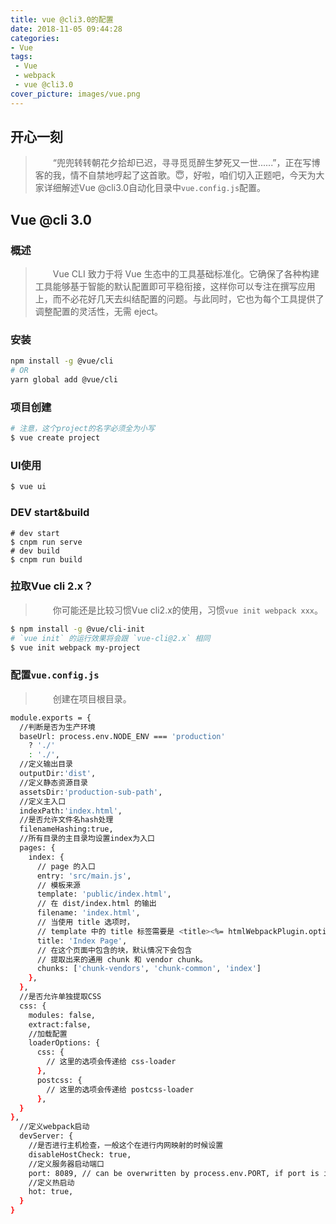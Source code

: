 ```yaml
---
title: vue @cli3.0的配置
date: 2018-11-05 09:44:28
categories:
- Vue
tags:
 - Vue
 - webpack
 - vue @cli3.0
cover_picture: images/vue.png
---
```

## 开心一刻

>&emsp;&emsp;“兜兜转转朝花夕拾却已迟，寻寻觅觅醉生梦死又一世......”，正在写博客的我，情不自禁地哼起了这首歌。:innocent:，好啦，咱们切入正题吧，今天为大家详细解述Vue @cli3.0自动化目录中`vue.config.js`配置。

## Vue @cli 3.0

### 概述

>&emsp;&emsp;Vue CLI 致力于将 Vue 生态中的工具基础标准化。它确保了各种构建工具能够基于智能的默认配置即可平稳衔接，这样你可以专注在撰写应用上，而不必花好几天去纠结配置的问题。与此同时，它也为每个工具提供了调整配置的灵活性，无需 eject。

### 安装

```bash
npm install -g @vue/cli
# OR
yarn global add @vue/cli
```

### 项目创建

```bash
# 注意，这个project的名字必须全为小写
$ vue create project
```
### UI使用

```bash
$ vue ui
```

### DEV start&build

```
# dev start
$ cnpm run serve
# dev build
$ cnpm run build
```

### 拉取Vue cli 2.x？

>&emsp;&emsp;你可能还是比较习惯Vue cli2.x的使用，习惯`vue init webpack xxx`。

```bash
$ npm install -g @vue/cli-init
# `vue init` 的运行效果将会跟 `vue-cli@2.x` 相同
$ vue init webpack my-project
```

### 配置`vue.config.js`

>&emsp;&emsp;创建在项目根目录。

```bash
module.exports = {
  //判断是否为生产环境
  baseUrl: process.env.NODE_ENV === 'production'
    ? './'
    : './',
  //定义输出目录
  outputDir:'dist',
  //定义静态资源目录
  assetsDir:'production-sub-path',
  //定义主入口
  indexPath:'index.html',
  //是否允许文件名hash处理
  filenameHashing:true,
  //所有目录的主目录均设置index为入口
  pages: {
    index: {
      // page 的入口
      entry: 'src/main.js',
      // 模板来源
      template: 'public/index.html',
      // 在 dist/index.html 的输出
      filename: 'index.html',
      // 当使用 title 选项时，
      // template 中的 title 标签需要是 <title><%= htmlWebpackPlugin.options.title %></title>
      title: 'Index Page',
      // 在这个页面中包含的块，默认情况下会包含
      // 提取出来的通用 chunk 和 vendor chunk。
      chunks: ['chunk-vendors', 'chunk-common', 'index']
    },
  },
  //是否允许单独提取CSS
  css: {
    modules: false,
    extract:false,
    //加载配置
    loaderOptions: {
      css: {
        // 这里的选项会传递给 css-loader
      },
      postcss: {
        // 这里的选项会传递给 postcss-loader
      },
  }
},
  //定义webpack启动
  devServer: {
    //是否进行主机检查，一般这个在进行内网映射的时候设置
    disableHostCheck: true,
    //定义服务器启动端口
    port: 8089, // can be overwritten by process.env.PORT, if port is in use, a free one will be determined
    //定义热启动
    hot: true,
  }
}

```

